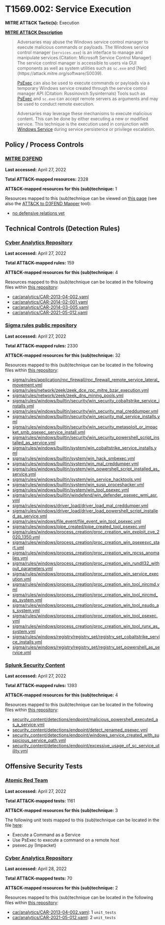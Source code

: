 # T1569.002: Service Execution
**MITRE ATT&CK Tactic(s):** Execution

**[MITRE ATT&CK Description](https://attack.mitre.org/techniques/T1569/002)**
<blockquote>Adversaries may abuse the Windows service control manager to execute malicious commands or payloads. The Windows service control manager (<code>services.exe</code>) is an interface to manage and manipulate services.(Citation: Microsoft Service Control Manager) The service control manager is accessible to users via GUI components as well as system utilities such as <code>sc.exe</code> and [Net](https://attack.mitre.org/software/S0039).

[PsExec](https://attack.mitre.org/software/S0029) can also be used to execute commands or payloads via a temporary Windows service created through the service control manager API.(Citation: Russinovich Sysinternals) Tools such as [PsExec](https://attack.mitre.org/software/S0029) and <code>sc.exe</code> can accept remote servers as arguments and may be used to conduct remote execution.

Adversaries may leverage these mechanisms to execute malicious content. This can be done by either executing a new or modified service. This technique is the execution used in conjunction with [Windows Service](https://attack.mitre.org/techniques/T1543/003) during service persistence or privilege escalation.</blockquote>

## Policy / Process Controls
### [MITRE D3FEND](https://d3fend.mitre.org/)
**Last accessed:** April 27, 2022

**Total ATT&CK-mapped resources:** 2328

**ATT&CK-mapped resources for this (sub)technique:** 1

Resources mapped to this (sub)technique can be viewed on [this page](https://d3fend.mitre.org/) (see also the [ATT&CK to D3FEND Mapper](https://d3fend.mitre.org/tools/attack-mapper) tool):

* [no defensive relations yet](https://d3fend.mitre.org/techniques/d3f:nodefensiverelationsyet)

## Technical Controls (Detection Rules)
### [Cyber Analytics Repository](https://car.mitre.org)
**Last accessed:** April 27, 2022

**Total ATT&CK-mapped rules:** 159

**ATT&CK-mapped resources for this (sub)technique:** 4

Resources mapped to this (sub)technique can be located in the following files within [this repository](https://github.com/mitre-attack/car/blob/master/analytics):

* [car/analytics/CAR-2013-04-002.yaml](https://github.com/mitre-attack/car/blob/master/analytics/CAR-2013-04-002.yaml)
* [car/analytics/CAR-2014-02-001.yaml](https://github.com/mitre-attack/car/blob/master/analytics/CAR-2014-02-001.yaml)
* [car/analytics/CAR-2014-03-005.yaml](https://github.com/mitre-attack/car/blob/master/analytics/CAR-2014-03-005.yaml)
* [car/analytics/CAR-2021-05-012.yaml](https://github.com/mitre-attack/car/blob/master/analytics/CAR-2021-05-012.yaml)

### [Sigma rules public repository](https://github.com/SigmaHQ/sigma)
**Last accessed:** April 27, 2022

**Total ATT&CK-mapped rules:** 2330

**ATT&CK-mapped resources for this (sub)technique:** 32

Resources mapped to this (sub)technique can be located in the following files within [this repository](https://github.com/SigmaHQ/sigma/tree/master/rules):

* [sigma/rules/application/rpc_firewall/rpc_firewall_remote_service_lateral_movement.yml](https://github.com/SigmaHQ/sigma/blob/master/rules/application/rpc_firewall/rpc_firewall_remote_service_lateral_movement.yml)
* [sigma/rules/network/zeek/zeek_dce_rpc_mitre_bzar_execution.yml](https://github.com/SigmaHQ/sigma/blob/master/rules/network/zeek/zeek_dce_rpc_mitre_bzar_execution.yml)
* [sigma/rules/network/zeek/zeek_dns_mining_pools.yml](https://github.com/SigmaHQ/sigma/blob/master/rules/network/zeek/zeek_dns_mining_pools.yml)
* [sigma/rules/windows/builtin/security/win_security_cobaltstrike_service_installs.yml](https://github.com/SigmaHQ/sigma/blob/master/rules/windows/builtin/security/win_security_cobaltstrike_service_installs.yml)
* [sigma/rules/windows/builtin/security/win_security_mal_creddumper.yml](https://github.com/SigmaHQ/sigma/blob/master/rules/windows/builtin/security/win_security_mal_creddumper.yml)
* [sigma/rules/windows/builtin/security/win_security_mal_service_installs.yml](https://github.com/SigmaHQ/sigma/blob/master/rules/windows/builtin/security/win_security_mal_service_installs.yml)
* [sigma/rules/windows/builtin/security/win_security_metasploit_or_impacket_smb_psexec_service_install.yml](https://github.com/SigmaHQ/sigma/blob/master/rules/windows/builtin/security/win_security_metasploit_or_impacket_smb_psexec_service_install.yml)
* [sigma/rules/windows/builtin/security/win_security_powershell_script_installed_as_service.yml](https://github.com/SigmaHQ/sigma/blob/master/rules/windows/builtin/security/win_security_powershell_script_installed_as_service.yml)
* [sigma/rules/windows/builtin/system/win_cobaltstrike_service_installs.yml](https://github.com/SigmaHQ/sigma/blob/master/rules/windows/builtin/system/win_cobaltstrike_service_installs.yml)
* [sigma/rules/windows/builtin/system/win_hack_smbexec.yml](https://github.com/SigmaHQ/sigma/blob/master/rules/windows/builtin/system/win_hack_smbexec.yml)
* [sigma/rules/windows/builtin/system/win_mal_creddumper.yml](https://github.com/SigmaHQ/sigma/blob/master/rules/windows/builtin/system/win_mal_creddumper.yml)
* [sigma/rules/windows/builtin/system/win_powershell_script_installed_as_service.yml](https://github.com/SigmaHQ/sigma/blob/master/rules/windows/builtin/system/win_powershell_script_installed_as_service.yml)
* [sigma/rules/windows/builtin/system/win_service_hacktools.yml](https://github.com/SigmaHQ/sigma/blob/master/rules/windows/builtin/system/win_service_hacktools.yml)
* [sigma/rules/windows/builtin/system/win_susp_proceshacker.yml](https://github.com/SigmaHQ/sigma/blob/master/rules/windows/builtin/system/win_susp_proceshacker.yml)
* [sigma/rules/windows/builtin/system/win_tool_psexec.yml](https://github.com/SigmaHQ/sigma/blob/master/rules/windows/builtin/system/win_tool_psexec.yml)
* [sigma/rules/windows/builtin/windefend/win_defender_psexec_wmi_asr.yml](https://github.com/SigmaHQ/sigma/blob/master/rules/windows/builtin/windefend/win_defender_psexec_wmi_asr.yml)
* [sigma/rules/windows/driver_load/driver_load_mal_creddumper.yml](https://github.com/SigmaHQ/sigma/blob/master/rules/windows/driver_load/driver_load_mal_creddumper.yml)
* [sigma/rules/windows/driver_load/driver_load_powershell_script_installed_as_service.yml](https://github.com/SigmaHQ/sigma/blob/master/rules/windows/driver_load/driver_load_powershell_script_installed_as_service.yml)
* [sigma/rules/windows/file_event/file_event_win_tool_psexec.yml](https://github.com/SigmaHQ/sigma/blob/master/rules/windows/file_event/file_event_win_tool_psexec.yml)
* [sigma/rules/windows/pipe_created/pipe_created_tool_psexec.yml](https://github.com/SigmaHQ/sigma/blob/master/rules/windows/pipe_created/pipe_created_tool_psexec.yml)
* [sigma/rules/windows/process_creation/proc_creation_win_exploit_cve_2020_1350.yml](https://github.com/SigmaHQ/sigma/blob/master/rules/windows/process_creation/proc_creation_win_exploit_cve_2020_1350.yml)
* [sigma/rules/windows/process_creation/proc_creation_win_psexesvc_start.yml](https://github.com/SigmaHQ/sigma/blob/master/rules/windows/process_creation/proc_creation_win_psexesvc_start.yml)
* [sigma/rules/windows/process_creation/proc_creation_win_rpcss_anomalies.yml](https://github.com/SigmaHQ/sigma/blob/master/rules/windows/process_creation/proc_creation_win_rpcss_anomalies.yml)
* [sigma/rules/windows/process_creation/proc_creation_win_rundll32_without_parameters.yml](https://github.com/SigmaHQ/sigma/blob/master/rules/windows/process_creation/proc_creation_win_rundll32_without_parameters.yml)
* [sigma/rules/windows/process_creation/proc_creation_win_service_execution.yml](https://github.com/SigmaHQ/sigma/blob/master/rules/windows/process_creation/proc_creation_win_service_execution.yml)
* [sigma/rules/windows/process_creation/proc_creation_win_tool_nircmd.yml](https://github.com/SigmaHQ/sigma/blob/master/rules/windows/process_creation/proc_creation_win_tool_nircmd.yml)
* [sigma/rules/windows/process_creation/proc_creation_win_tool_nircmd_as_system.yml](https://github.com/SigmaHQ/sigma/blob/master/rules/windows/process_creation/proc_creation_win_tool_nircmd_as_system.yml)
* [sigma/rules/windows/process_creation/proc_creation_win_tool_nsudo_as_system.yml](https://github.com/SigmaHQ/sigma/blob/master/rules/windows/process_creation/proc_creation_win_tool_nsudo_as_system.yml)
* [sigma/rules/windows/process_creation/proc_creation_win_tool_psexec.yml](https://github.com/SigmaHQ/sigma/blob/master/rules/windows/process_creation/proc_creation_win_tool_psexec.yml)
* [sigma/rules/windows/process_creation/proc_creation_win_tool_runx_as_system.yml](https://github.com/SigmaHQ/sigma/blob/master/rules/windows/process_creation/proc_creation_win_tool_runx_as_system.yml)
* [sigma/rules/windows/registry/registry_set/registry_set_cobaltstrike_service_installs.yml](https://github.com/SigmaHQ/sigma/blob/master/rules/windows/registry/registry_set/registry_set_cobaltstrike_service_installs.yml)
* [sigma/rules/windows/registry/registry_set/registry_set_powershell_as_service.yml](https://github.com/SigmaHQ/sigma/blob/master/rules/windows/registry/registry_set/registry_set_powershell_as_service.yml)

### [Splunk Security Content](https://github.com/splunk/security_content)
**Last accessed:** April 27, 2022

**Total ATT&CK-mapped rules:** 1393

**ATT&CK-mapped resources for this (sub)technique:** 4

Resources mapped to this (sub)technique can be located in the following files within [this repository](https://github.com/splunk/security_content/tree/develop/detections):

* [security_content/detections/endpoint/malicious_powershell_executed_as_a_service.yml](https://github.com/splunk/security_content/blob/develop/detections/endpoint/malicious_powershell_executed_as_a_service.yml)
* [security_content/detections/endpoint/detect_renamed_psexec.yml](https://github.com/splunk/security_content/blob/develop/detections/endpoint/detect_renamed_psexec.yml)
* [security_content/detections/endpoint/windows_service_created_with_suspicious_service_path.yml](https://github.com/splunk/security_content/blob/develop/detections/endpoint/windows_service_created_with_suspicious_service_path.yml)
* [security_content/detections/endpoint/excessive_usage_of_sc_service_utility.yml](https://github.com/splunk/security_content/blob/develop/detections/endpoint/excessive_usage_of_sc_service_utility.yml)


## Offensive Security Tests
### [Atomic Red Team](https://github.com/redcanaryco/atomic-red-team)
**Last accessed:** April 27, 2022

**Total ATT&CK-mapped tests:** 1161

**ATT&CK-mapped resources for this (sub)technique:** 3

The following unit tests mapped to this (sub)technique can be located in the file [here](https://github.com/redcanaryco/atomic-red-team/tree/master/atomics/T1569.002/T1569.002.yaml):

* Execute a Command as a Service
* Use PsExec to execute a command on a remote host
* psexec.py (Impacket)

### [Cyber Analytics Repository](https://car.mitre.org)
**Last accessed:** April 28, 2022

**Total ATT&CK-mapped tests:** 70

**ATT&CK-mapped resources for this (sub)technique:** 2

Resources mapped to this (sub)technique can be located in the following files within [this repository](https://github.com/mitre-attack/car/blob/master/analytics):

* [car/analytics/CAR-2013-04-002.yaml](https://github.com/mitre-attack/car/blob/master/analytics/CAR-2013-04-002.yaml): 1 <code>unit_tests</code>
* [car/analytics/CAR-2021-05-012.yaml](https://github.com/mitre-attack/car/blob/master/analytics/CAR-2021-05-012.yaml): 2 <code>unit_tests</code>


